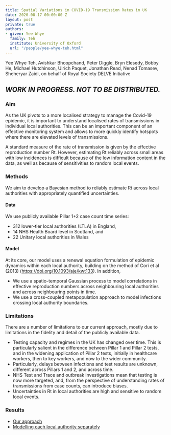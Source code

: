 ```yaml
---
title: Spatial Variations in COVID-19 Transmission Rates in UK
date: 2020-08-17 00:00:00 Z
layout: post
private: true
authors:
- given: Yee Whye
  family: Teh
  institute: University of Oxford
  url: "/people/yee-whye-teh.html"
---
```


Yee Whye Teh, Avishkar Bhoopchand, Peter Diggle, Bryn Elesedy, Bobby He, Michael Hutchinson, Ulrich Paquet, Jonathan Read, Nenad Tomasev, Sheheryar Zaidi, on behalf of Royal Society DELVE Initiative

## *WORK IN PROGRESS. NOT TO BE DISTRIBUTED.*

### Aim
As the UK pivots to a more localised strategy to manage the Covid-19 epidemic, it is important to understand localised rates of transmissions in individual local authorities. 
This can be an important component of an effective monitoring system and allows to more quickly identify hotspots where there are elevated levels of transmissions.

A standard measure of the rate of transmission is given by the effective reproduction number Rt.
However, estimating Rt reliably across small areas with low incidences is difficult because of the low information content in the data, as well as because of sensitivities to random local events.

### Methods

We aim to develop a Bayesian method to reliably estimate Rt across local authorities with appropriately quantified uncertainties. 

#### Data

We use publicly available Pillar 1+2 case count time series:
*   312 lower-tier local authorities (LTLA) in England, 
*   14 NHS Health Board level in Scotland, and  
*   22 Unitary local authorities in Wales

#### Model

At its core, our model uses a renewal equation formulation of epidemic dynamics within each local authority, building on the method of Cori et al (2013) (https://doi.org/10.1093/aje/kwt133). 
In addition,
*   We use a spatio-temporal Gaussian process to model correlations in effective reproduction numbers across neighbouring local authorities and across neighbouring points in time.
*   We use a cross-coupled metapopulation approach to model infections crossing local authority boundaries.


### Limitations

There are a number of limitations to our current approach, mostly due to limitations in the fidelity and detail of the publicly available data.
*   Testing capacity and regimes in the UK has changed over time. This is particularly salient in the difference between Pillar 1 and Pillar 2 tests, and in the widening application of Pillar 2 tests, initially in healthcare workers, then to key workers, and now to the wider community. 
*   Particularly, delays between infections and test results are unknown, different across Pillars 1 and 2, and across time.
*   NHS Test and Trace and outbreak investigations mean that testing is now more targeted, and, from the perspective of understanding rates of transmissions from case counts, can introduce biases.
*   Uncertainties in Rt in local authorities are high and sensitive to random local events.




### Results

* [Our approach](https://www.stats.ox.ac.uk/~teh/Rmap_time/?map=0812_6weeks)
* [Modelling each local authority separately](https://www.stats.ox.ac.uk/~teh/Rmap_time/?map=cori)

